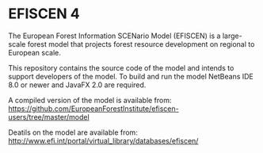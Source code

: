 # EFISCEN 4
The European Forest Information SCENario Model (EFISCEN) is a large-scale forest model that projects forest resource development on regional to European scale.

This repository contains the source code of the model and intends to support developers of the model. To build and run the model NetBeans IDE 8.0 or newer and JavaFX 2.0 are required.

A compiled version of the model is available from: https://github.com/EuropeanForestInstitute/efiscen-users/tree/master/model

Deatils on the model are available from: http://www.efi.int/portal/virtual_library/databases/efiscen/
